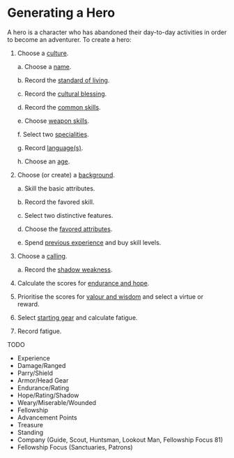 # Generating a Hero

A hero is a character who has abandoned their day-to-day activities in order to become an adventurer.  To create a hero:

1. Choose a [culture](cultures.md).

    a. Choose a [name](names.md).
    
    b. Record the [standard of living](standard-of-living.md).
    
    c. Record the [cultural blessing](cultural-blessing.md).  
    
    d. Record the [common skills](common-skill-list.md). 
    
    e. Choose [weapon skills](weapon-skill-list.md).
    
    f. Select two [specialities](specialities.md).
    
    g. Record [language(s)](languages.md).
    
    h. Choose an [age](age.md).
    
2. Choose (or create) a [background](background.md).

    a. Skill the basic attributes.
    
    b. Record the favored skill.
    
    c. Select two distinctive features.
    
    d. Choose the [favored attributes](favored-attributes.md).
    
    e. Spend [previous experience](previous-experience.md) and buy skill levels.
    
3. Choose a [calling](callings.md).

    a. Record the [shadow weakness](shadow-weakness.md).
    
4. Calculate the scores for [endurance and hope](endurance-hope.md). 
5. Prioritise the scores for [valour and wisdom](valor-wisdom.md) and select a virtue or reward.
6. Select [starting gear](starting-gear.md) and calculate fatigue.
7. Record fatigue.

TODO
* Experience
* Damage/Ranged
* Parry/Shield
* Armor/Head Gear
* Endurance/Rating
* Hope/Rating/Shadow
* Weary/Miserable/Wounded
* Fellowship
* Advancement Points
* Treasure
* Standing
* Company (Guide, Scout, Huntsman, Lookout Man, Fellowship Focus 81)
* Fellowship Focus (Sanctuaries, Patrons)
